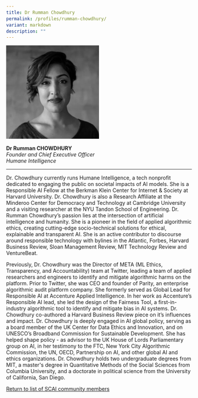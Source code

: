```yaml
---
title: Dr Rumman Chowdhury
permalink: /profiles/rumman-chowdhury/
variant: markdown
description: ""
---
```

<div style="width:50%"><img src="/images/People/rumman_chowdhury_2.png" alt="Rumman Chowdhury"></div>

**Dr Rumman CHOWDHURY**<br>*Founder and Chief Executive Officer*<br>*Humane Intelligence*<br>

---

Dr. Chowdhury currently runs Humane Intelligence, a tech nonprofit dedicated to engaging the public on societal impacts of AI models. She is a Responsible AI Fellow at the Berkman Klein Center for Internet &amp; Society at Harvard University. Dr. Chowdhury is also a Research Affiliate at the Minderoo Center for Democracy and Technology at Cambridge University and a visiting researcher at the NYU Tandon School of Engineering. Dr. Rumman Chowdhury’s passion lies at the intersection of artificial intelligence and humanity. She is a pioneer in the field of applied algorithmic ethics, creating cutting-edge socio-technical solutions for ethical, explainable and transparent AI. She is an active contributor to discourse around responsible technology with bylines in the Atlantic, Forbes, Harvard Business Review, Sloan Management Review, MIT Technology Review and VentureBeat. 

Previously, Dr. Chowdhury was the Director of META (ML Ethics, Transparency, and Accountability) team at Twitter, leading a team of applied researchers and engineers to identify and mitigate algorithmic harms on the platform. Prior to Twitter, she was CEO and founder of Parity, an enterprise algorithmic audit platform company. She formerly served as Global Lead for Responsible AI at Accenture Applied Intelligence. In her work as Accenture’s Responsible AI lead, she led the design of the Fairness Tool, a first-in-industry algorithmic tool to identify and mitigate bias in AI systems. Dr. Chowdhury co-authored a Harvard Business Review piece on it’s influences and impact. Dr. Chowdhury is deeply engaged in AI global policy, serving as a board member of the UK Center for Data Ethics and Innovation, and on UNESCO’s Broadband Commission for Sustainable Development. She has helped shape policy - as advisor to the UK House of Lords Parliamentary group on AI, in her testimony to the FTC, New York City Algorithmic Commission, the UN, OECD, Partnership on AI, and other global AI and ethics organizations. Dr. Chowdhury holds two undergraduate degrees from MIT, a master's degree in Quantitative Methods of the Social Sciences from Columbia University, and a doctorate in political science from the University of California, San Diego.

[Return to list of SCAI community members](/community)